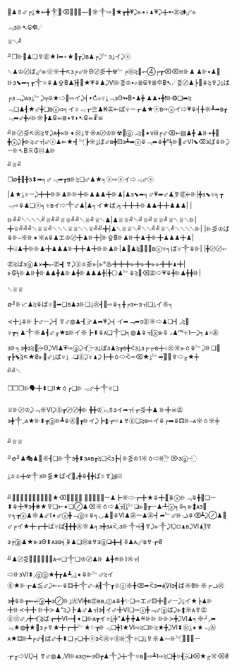 🌙♟⇯⬃╒⥕★⇜╋༒꙰⊪⌫◞꙰⊪—⊪☼༒⇨🖤★┲╋💗⤸⊪•⍣♟💗⤸╋➵㊣⥸➧⬃⊪﹃ɜ⊪➷₢⭅☄

♕␀╝

╜❒⊪📰♟❏ㅸ㊣★˥➦∘★🌠┲⤸ʙ♟╒⤸﹄ɜ⥕イ⤸ⓧ

␀♟♔〄ば⬃⊪❀☼╋↖ɜ╒⬃⊪Θ〄⋚╋☢﹄╒㊋⥸🖤↽➃╒┲⌫⌫≌⊪♟
♟⊪•♟📅⊪ɜ⬊➦╕┲༒♅⤋♟⇪฿♟˥꙰┫🌠★💗⤋♟⤸Ⅵ⊪⋚♔•⌕≣₢☤≣⭅฿➷☄⋚〄♟╞🌠⤋⥸ㅸ⤸⥕ば╒ɜ﹁⤸ᴀɜ⥕﹄⤸╤⤋★⇨🌠⇨イ⤸╡•↻⊧♅⥕﹃ɜΘ↬฿◓♟╋
♟♟•╋❗⊪❂❏➦⥸﹃❏♟┫★⬃╋❏ʙⓧ⇨╕イ♅﹃┲〨♟₭㊣⇜ば♅ㅡ┲♟★ⓧʙ⇨ⓧイ⇨💗⤋╡╋☼┻➦ʙ┲﹃➦⬃╋⌿⊪☼┣♟₢⬴≣•☤◗➷₢⬴☧≌

╝⊪〄⋚↖㊋⥸ㅸ⤸ᴀ╋×⊪➧㊋⥕ㅸ☼ᴀ〄♔⊪☢🌠ⓖ◞⥸🖤➧ⅷ╒⬃⌫⇜▤♟╋
♟⊪•╋📅╋ⓧ⤸┣⊪⥸⬃ㅟ⬃ⓧ♟⇜★┫﹄꙰┣☼⥕ば⬃ʙ╋⚀ɜ┻➦ⓧ⤋﹃➦⤋╋°ϟ⊪🖤⬃Ⅵ⬊⌫ɜば⤋⊪⤸ㅡ⊪➷฿⌆₲▤♟⊪

╝♕╝

❒∅╋🧭╋ɜ⬍➦╕⬃﹃➦┲ʙ⊪⥸❏⬃♟★╕ⓧ⇨ⓧイ⇨﹃⬃ⓧ

|♟★⥕♅ㅡ⤸╋╋⊪⊪♟⊪⊪╋⊪♟♟♟╋⊪♟|♟ɜ⬊➦╕⬃💗➦⬃♟꙰ㅸ㊣꙰⇜⊪|╋ɜ⬊♅╕┲﹃⇨⤋♟❏ⓧ╕♅ʙイ⇨༒⬃♟|♟╕イ★ば◞╕╋╋╋⊪♟♟╋╋♟♟♟|
|⊪╝╝␀␀␀␀╝♕╝╝♕♕╝╝␀♕╝♕␀♟|♟♕♕╝␀╝♕╝♕♕╝♕␀♕␀⊪|╋♕╝╝╝␀♕♕╝␀␀␀♕♕␀␀♕╝╝╋|♟␀♕♕␀╝␀␀╝╝♕␀╝␀␀␀␀⊪|
|⊪⋚♔ば⤋⊪⎯☼⊪➧☼ᴀ⤋♟エ♔〄╋♟⊪╋|⊪⇪฿⊪♟⊪╋♟╋⊪╋♟♟♟╋♟|╋⌹♟╋⊪⊪♟╋♟♟♟⊪╋╋♟╋⊪⊪♟⊪|♟🔴♟⥸꙰⤋╋꙰ʙⓧ♅╕ば♅༒⤋⊪|
|╋〄〄↽㊣⥸ばɜⓖ♟×╋↽㊣┫ㅸ⤸ⓖ♔⋚⊪|⊪°♨╋╋╋⊪╋⊪╋⊪⊪╋╋♟╋|⊪₲ϟ⊪♟⊪╋⊪♟♟╋♟⊪♟╋⊪♟♟♟╋|╋⚪♟﹄⤋⥸🌠⌫㊣⇨💗⤋╋⊪♟╋╋⊪|

␀♕♕

∅╜⊪📈♟⥸⤋ば♅🌠➦❏ʙ♟ɜ⊪❏⥕㊋┫🌠⇨⤋╕╋╒ɜ⇜ɜㅟ❏⥕イ☼╕

≺╋⥕⤋⊪┣⬃ㅡ⤸┫ㅸ⬃◍♟┫꙰⬃♟➦💗⤸┫イ➦﹁➦ɔ㊣☼⇨♟❏┫◞⥸🌠♅┲╕♟༒☼♟┫⬃╓★ʙ⊪イ☼┣⬍⤋ᴀ❏༒❏╕◍♟⤋ㅟ꙰ⓧ⊪⤋◞♟ⁿᵗʲ♅˥ㅡ⤸╕♟☠㊣ɜ⊪╕ɜ╋ɜ⥸🖤꙰⇨Θ⤸Ⅵ♟💗⇨ⓖ⤸イ꙰ㅡɜ⥕ばɜ♟⥸┲ʙ╋ᑈɜ⥕ɜ╒┲ʙ╋☠㊋☼⊪ㆁ⤋﹄⤸⊪❏🌠┲┣⬊꙰⥸↖★₴⊪🖤⬃⥕ば♅⥕◞❏ⓖ⤸♅♟⤸┣╋ㆁ⇨ᑈ⇨⌫★⥕﹄➦꙰♟꙰ㅸ⇨╓★╪

╝╝␀

❒❒❒⊪🗣╋⬍❏˥★ㆁ╒❏⊪﹃⬃╋༒♅❏

♕⊪〄♔⤸﹁☼Ⅵ⤸ⓖ┲〄〄╋⊪
╋╋♔꙰﹃⇯ɜイ➦ㅟ┲⋚╋♟
⊪╋☠㊣ɜ╋༒◞ᴀ★⊪⬍┲ⓖ⊪┻⤋㊋🖤┲⊪イ⤸┣⬍┲⑂♟ㅸⓖ❏⥸ʙ⇨イ⤋╒➦⤋⚃⊪⎯ᴀ☼ㆁ☼╪

╝♕♕

╜∅╜♟🎭♟🌠☼┫❏⊪༒ɜ╋⬍ɜᴀʙ┲⥸❏ᑈɜ┣╡⊪⋚♔˥☼ㆁ⇨⊪꙰﹄⌦ɜⓖㅡ꙰⥕♔♔╋☢༒ɜ⊪⋚★ばイ꙰🌠ₓ╋⤋┫╋ば♅ㅸ꙰⥕⋚▤

╝⊪⋚⋚﹄⤸⥸꙰╋ⓖ⤸★⌫♔〄⊪♟
♟♟≝⊪⤸ㅡ♟┣☼⇨┲╋★⤋╋🌠꙰⤋ⓧ⊪﹃⤋╋🖤❏ㅡ⬍⤋╋💗ɜ╋❀★ㅸ❏⇜➧❏⊘♟⌫☼ㆁ⇨♟꙰ㅟ꙰⥕﹄❏⊪🖤┲ㅡ♟┻꙰ⓧ╕⤋╕⊪⬍ᴀɜ🖤♅╕┲ⓧ♟☼♟⬃˥➧⬃ⓧ╋﹁ⓖ♅⤋╕◡♟🖤⤋Ⅵ♟㊣ㅡ♟㊣┫➦﹄⬃⊪ᓤ⤋⌫┻⤸⊘♟🌠⬃╒イ★╋┲╋ば♅ば꙰┫╋╋㊋☼♟╕ɜ╋ɜᴀᑈ◞ɜ⊪༒⇨꙰┫ㅸ⤸⊪༒⤸˥⤸⚃♟ʙ⤸Ⅵ♟꙰˥ㅸɜ╒꙰ⓖ♟★⊪ɜΘ⬍ᴀɜʙ╕꙰⤋♟❏㊋ʙㅸɜⓖ❏╋┫⤋♟ᴀ⬃ʙㅸ┲₴

╝♟〄⋚🖤⤸⥸꙰╋🖤ᴀ⇨❏༒❏♔〄♟⊪
♟╋≝⊪˥☼ㅟ⇨⊪ɜⅥ⬍◞ⓖⓖ★╋┲♟┻◞⥕➧⤋⊪﹄⬃⥸イⓖ★⊪┲♟≦⬃⤸⇜↽⤋⚃╋༒⬃⎯ᴀ꙰┫༒┲♕ⓧ☼╋⌫➦ᑈɜ➦ᴀ꙰Ⅵɜ┫ば☼₴⊪☼╒ᓤ㊋ɜ╋⤋⊪┲⇜↽꙰ⓖ╋ɜ⊘⊪⥕㊋Ⅵ╋ʙ㊣ʙʙ◞ⓖᴀ⤋╋✨❏⇨エ⬃⚃╋🖤⬃ㅡ⤸⥕イ★╞♟⊪
╋⊪≺╋╋
⊪╋≻♟“⥸⤸┣♟⬃♟ㅟɜ┫イ⬃╋Ⅵ❏⇨ⓧ╋﹁⬃ⓖば⤸⊪⬍☼ᴀㅸ㊣ⓖ❀⬃◞╋イ꙰⥸ば┲╋Ⅵ⇨┫➧❏⊪ᴀ┲イ♅⥕꙰╪”♟╋
╋♟≝⊪⊪
⊪⊪≻╋⤸Ⅵ♟╕☼┘◞➦﹃★◍╋★🖤ɜ╒ㅸ★╋┲╋﹄★✨┲⊪﹃❏╋˥★Ⅵ⇨⥸❏⊪⥸★╋⤸Ⅵ⬍㊋⥕➧★﹃㊋ᴀ★⚃⊪┻╒⬃┫ば⬃╋⬍❏╒❏╋ⓧɜᑈ㊋♅ⓖ⊪꙰༒♅❏⥕ㅸ☼♟—⊪﹄꙰﹃꙰♟ㅡ┲╓⇨Ⅵ⤸┫ㅸ⬃◍♟◞Ⅵ⊪ᴀɜღ⇜ɜΘ┲♟༒⤸╋༒♅ʙ🌠⇨┻˥⇨⥸❏╋♅┫꙰⎯❏⌫★╓☼⌫₴
